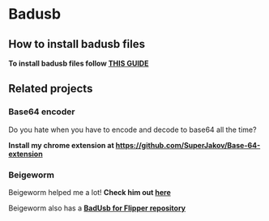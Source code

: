 # Badusb
## How to install badusb files

**To install badusb files follow [THIS GUIDE](/How2Install.pdf)**

## Related projects

### Base64 encoder

Do you hate when you have to encode and decode to base64 all the time?

**Install my chrome extension at https://github.com/SuperJakov/Base-64-extension**

### Beigeworm

Beigeworm helped me a lot! **Check him out [here](https://github.com/beigeworm)**

Beigeworm also has a [**BadUsb for Flipper repository**](https://github.com/beigeworm/BadUSB-Files-For-FlipperZero)

